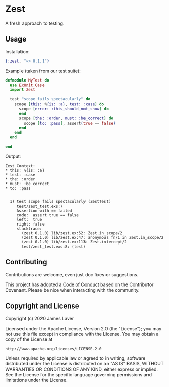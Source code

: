 # Zest

A fresh approach to testing.

## Usage

Installation:

```elixir
{:zest, "~> 0.1.1"}
```

Example (taken from our test suite):

```elixir
defmodule MyTest do
  use ExUnit.Case
  import Zest
  
  test "scope fails spectacularly" do
    scope [this: %{is: :a}, test: :case] do
      scope [error: :this_should_not_show] do
      end
      scope [the: :order, must: :be_correct] do
        scope [to: :pass], assert(true == false)
      end
    end
  end

end
```

Output:

```
Zest Context:
* this: %{is: :a}
* test: :case
* the: :order
* must: :be_correct
* to: :pass


  1) test scope fails spectacularly (ZestTest)
     test/zest_test.exs:7
     Assertion with == failed
     code:  assert true == false
     left:  true
     right: false
     stacktrace:
       (zest 0.1.0) lib/zest.ex:52: Zest.in_scope/2
       (zest 0.1.0) lib/zest.ex:47: anonymous fn/1 in Zest.in_scope/2
       (zest 0.1.0) lib/zest.ex:113: Zest.intercept/2
       test/zest_test.exs:8: (test)
```

## Contributing

Contributions are welcome, even just doc fixes or suggestions.

This project has adopted a [Code of Conduct](CONDUCT.md) based on the
Contributor Covenant. Please be nice when interacting with the community.

## Copyright and License

Copyright (c) 2020 James Laver

Licensed under the Apache License, Version 2.0 (the "License");
you may not use this file except in compliance with the License.
You may obtain a copy of the License at

    http://www.apache.org/licenses/LICENSE-2.0

Unless required by applicable law or agreed to in writing, software
distributed under the License is distributed on an "AS IS" BASIS,
WITHOUT WARRANTIES OR CONDITIONS OF ANY KIND, either express or implied.
See the License for the specific language governing permissions and
limitations under the License.

